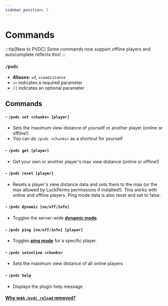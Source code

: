 ```yaml
---
sidebar_position: 3
---
```


# Commands

:::tip[New to PVDC]
Some commands now support offline players and autocomplete reflects this!
:::

### `/pvdc`
- **Aliases:** `vd`, `viewdistance`
- `<>` indicates a required parameter
- `[]` indicates an optional parameter
## Commands
#### - `/pvdc set <chunks> [player]`
- Sets the maximum view distance of yourself or another player (online or offline!)
- You can do `/pvdc <chunks>` as a shortcut for yourself

#### - `/pvdc get [player]`
- Get your own or another player's max view distance (online or offline!)

#### - `/pvdc reset [player]`
- Resets a player's view distance data and sets them to the max (or the max allowed by LuckPerms permissions if installed!). This works with online and offline players. Ping mode data is also reset and set to false.

#### - `/pvdc dynamic [on/off/info]`
- Toggles the server-wide **[dynamic mode](../modes/dynamic.md)**.

#### - `/pvdc ping [on/off/info] [player]`
- Toggles **[ping mode](../modes/ping.md)** for a specific player.

#### - `/pvdc setonline <chunks>`
- Sets the maximum view distance of all online players

#### - `/pvdc help`
- Displays the plugin help message

#### **[Why was `/pvdc reload` removed?](../faqs/reload_cmd.md)**